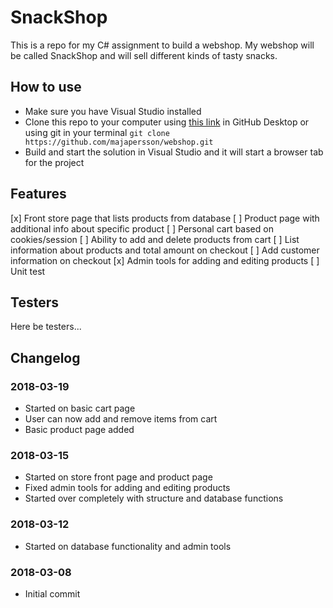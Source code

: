# SnackShop
This is a repo for my C# assignment to build a webshop. My webshop will be called SnackShop and will sell different kinds of tasty snacks.

## How to use
- Make sure you have Visual Studio installed
- Clone this repo to your computer using [this link](https://github.com/majapersson/webshop.git) in GitHub Desktop or using git in your terminal `git clone https://github.com/majapersson/webshop.git`
- Build and start the solution in Visual Studio and it will start a browser tab for the project

## Features
[x] Front store page that lists products from database
[ ] Product page with additional info about specific product
[ ] Personal cart based on cookies/session
[ ] Ability to add and delete products from cart
[ ] List information about products and total amount on checkout
[ ] Add customer information on checkout
[x] Admin tools for adding and editing products
[ ] Unit test

## Testers
Here be testers...

## Changelog

### 2018-03-19
- Started on basic cart page
- User can now add and remove items from cart
- Basic product page added

### 2018-03-15
- Started on store front page and product page
- Fixed admin tools for adding and editing products
- Started over completely with structure and database functions

### 2018-03-12
- Started on database functionality and admin tools

### 2018-03-08
- Initial commit

